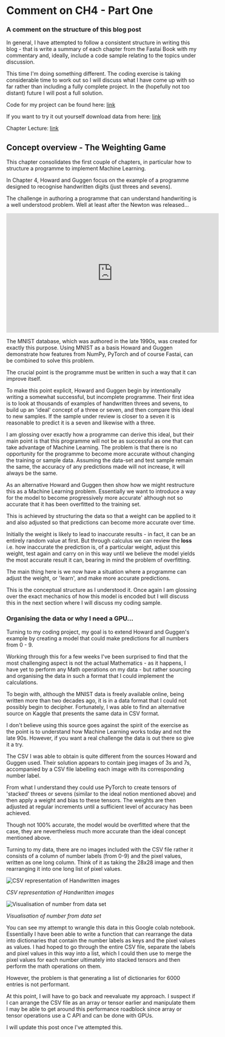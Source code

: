 # Comment on CH4 - Part One

### A comment on the structure of this blog post

In general, I have attempted to follow a consistent structure in writing this blog - that is write a summary of each chapter from the Fastai Book with my commentary and, ideally, include a code sample relating to the topics under discussion.

This time I'm doing something different. The coding exercise is taking considerable time to work out so I will discuss what I have come up with so far rather than including a fully complete project. In the (hopefully not too distant) future I will post a full solution.

Code for my project can be found here: [link](https://colab.research.google.com/drive/1h2dfWa9ftkpf248EiHzvxmOQJWF3AeRt?usp=sharing)

If you want to try it out yourself download data from here: [link](https://www.kaggle.com/oddrationale/mnist-in-csv)

Chapter Lecture: [link](https://youtu.be/p50s63nPq9I)

## Concept overview - The Weighting Game

This chapter consolidates the first couple of chapters, in particular how to structure a programme to implement Machine Learning.

In Chapter 4, Howard and Guggen focus on the example of a programme designed to recognise handwritten digits (just threes and sevens).

The challenge in authoring a programme that can understand handwriting is a well understood problem. Well at least after the Newton was released...

<iframe width="560" height="315" src="https://www.youtube.com/embed/u6qxixgQJ4M" title="YouTube video player" frameborder="0" allow="accelerometer; autoplay; clipboard-write; encrypted-media; gyroscope; picture-in-picture" allowfullscreen></iframe>


The MNIST database, which was authored in the late 1990s, was created for exactly this purpose. Using MNIST as a basis Howard and Guggen demonstrate how features from NumPy, PyTorch and of course Fastai, can be combined to solve this problem.

The crucial point is the programme must be written in such a way that it can improve itself.

To make this point explicit, Howard and Guggen begin by intentionally writing a somewhat successful, but incomplete programme. Their first idea is to look at thousands of examples of handwritten threes and sevens, to build up an 'ideal' concept of a three or seven, and then compare this ideal to new samples. If the sample under review is closer to a seven it is reasonable to predict it is a seven and likewise with a three.

I am glossing over exactly how a programme can derive this ideal, but their main point is that this programme will not be as successful as one that can take advantage of Machine Learning. The problem is that there is no opportunity for the programme to become more accurate without changing the training or sample data. Assuming the data-set and test sample remain the same, the accuracy of any predictions made will not increase, it will always be the same.

As an alternative Howard and Guggen then show how we might restructure this as a Machine Learning problem. Essentially we want to introduce a way for the model to become progressively more accurate' although not so accurate that it has been overfitted to the training set.

This is achieved by structuring the data so that a weight can be applied to it and also adjusted so that predictions can become more accurate over time.

Initially the weight is likely to lead to inaccurate results - in fact, it can be an entirely random value at first. But through calculus we can review the **loss** i.e. how inaccurate the prediction is, of a particular weight, adjust this weight, test again and carry on in this way until we believe the model yields the most accurate result it can, bearing in mind the problem of overfitting. 

The main thing here is we now have a situation where a programme can adjust the weight, or 'learn', and make more accurate predictions.

This is the conceptual structure as I understood it. Once again I am glossing over the exact mechanics of how this model is encoded but I will discuss this in the next section where I will discuss my coding sample.

### Organising the data or why I need a GPU...

Turning to my coding project, my goal is to extend Howard and Guggen's example by creating a model that could make predictions for all numbers from 0 - 9.

Working through this for a few weeks I've been surprised to find that the most challenging aspect is not the actual Mathematics - as it happens, I have yet to perform any Math operations on my data - but rather sourcing and organising the data in such a format that I could implement the calculations.

To begin with, although the MNIST data is freely available online, being written more than two decades ago, it is in a data format that I could not possibly begin to decipher. Fortunately, I was able to find an alternative source on Kaggle that presents the same data in CSV format. 

I don't believe using this source goes against the spirit of the exercise as the point is to understand how Machine Learning works today and not the late 90s. However, if you want a real challenge the data is out there so give it a try.

The CSV I was able to obtain is quite different from the sources Howard and Guggen used. Their solution appears to contain jpeg images of 3s and 7s, accompanied by a CSV file labelling each image with its corresponding number label. 

From what I understand they could use PyTorch to create tensors of 'stacked' threes or sevens (similar to the ideal notion mentioned above) and then apply a weight and bias to these tensors. The weights are then adjusted at regular increments until a sufficient level of accuracy has been achieved. 

Though not 100% accurate, the model would be overfitted where that the case, they are nevertheless much more accurate than the ideal concept mentioned above.

Turning to my data, there are no images included with the CSV file rather it consists of a column of number labels (from 0-9) and the pixel values, written as one long column. Think of it as taking the 28x28 image and then rearranging it into one long list of pixel values.

<img src="https://i.imgur.com/JYUwIep.png" alt="CSV representation of Handwritten images">

*CSV representation of Handwritten images*

<img src="https://i.imgur.com/0nJA9gg.png" title="Visualisation of number from data set">

*Visualisation of number from data set*

You can see my attempt to wrangle this data in this Google colab notebook. Essentially I have been able to write a function that can rearrange the data into dictionaries that contain the number labels as keys and the pixel values as values. I had hoped to go through the entire CSV file, separate the labels and pixel values in this way into a list, which I could then use to merge the pixel values for each number ultimately into stacked tensors and then perform the math operations on them.

However, the problem is that generating a list of dictionaries for 6000 entries is not performant.

At this point, I will have to go back and reevaluate my approach. I suspect if I can arrange the CSV file as an array or tensor earlier and manipulate them I may be able to get around this performance roadblock since array or tensor operations use a C API and can be done with GPUs.

I will update this post once I've attempted this.